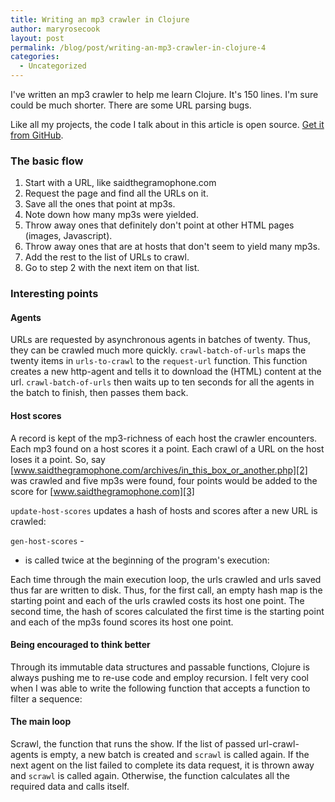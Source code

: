 ```yaml
---
title: Writing an mp3 crawler in Clojure
author: maryrosecook
layout: post
permalink: /blog/post/writing-an-mp3-crawler-in-clojure-4
categories:
  - Uncategorized
---
```

I've written an mp3 crawler to help me learn Clojure. It's 150 lines. I'm sure could be much shorter. There are some URL parsing bugs.

Like all my projects, the code I talk about in this article is open source. [Get it from GitHub][1].

### The basic flow

  1. Start with a URL, like saidthegramophone.com
  2. Request the page and find all the URLs on it.
  3. Save all the ones that point at mp3s.
  4. Note down how many mp3s were yielded.
  5. Throw away ones that definitely don't point at other HTML pages (images, Javascript).
  6. Throw away ones that are at hosts that don't seem to yield many mp3s.
  7. Add the rest to the list of URLs to crawl.
  8. Go to step 2 with the next item on that list.

### Interesting points

#### Agents

URLs are requested by asynchronous agents in batches of twenty. Thus, they can be crawled much more quickly. `crawl-batch-of-urls` maps the twenty items in `urls-to-crawl` to the `request-url` function. This function creates a new http-agent and tells it to download the (HTML) content at the url. `crawl-batch-of-urls` then waits up to ten seconds for all the agents in the batch to finish, then passes them back.

<script src="https://gist.github.com/316641.js?file=agents.clj"></script>

#### Host scores

A record is kept of the mp3-richness of each host the crawler encounters. Each mp3 found on a host scores it a point. Each crawl of a URL on the host loses it a point. So, say [www.saidthegramophone.com/archives/in_this_box_or_another.php][2] was crawled and five mp3s were found, four points would be added to the score for [www.saidthegramophone.com][3]

`update-host-scores` updates a hash of hosts and scores after a new URL is crawled:

<script src="https://gist.github.com/316641.js?file=update-host-scores.clj"></script>

`gen-host-scores` -

<script src="https://gist.github.com/316641.js?file=gen-host-scores.clj"></script>

- is called twice at the beginning of the program's execution:

<script src="https://gist.github.com/316641.js?file=gen-host-scores-exec.clj"></script>

Each time through the main execution loop, the urls crawled and urls saved thus far are written to disk. Thus, for the first call, an empty hash map is the starting point and each of the urls crawled costs its host one point. The second time, the hash of scores calculated the first time is the starting point and each of the mp3s found scores its host one point.

#### Being encouraged to think better

Through its immutable data structures and passable functions, Clojure is always pushing me to re-use code and employ recursion. I felt very cool when I was able to write the following function that accepts a function to filter a sequence:

<script src="https://gist.github.com/316641.js?file=remove-dupes-and-unwanted.clj"></script>

#### The main loop

Scrawl, the function that runs the show. If the list of passed url-crawl-agents is empty, a new batch is created and `scrawl` is called again. If the next agent on the list failed to complete its data request, it is thrown away and `scrawl` is called again. Otherwise, the function calculates all the required data and calls itself.

<script src="https://gist.github.com/316641.js?file=scrawl.clj"></script>

 [1]: http://github.com/maryrosecook/scrawl
 [2]: http://www.saidthegramophone.com/archives/in_this_box_or_another.php
 [3]: http://www.saidthegramophone.com
